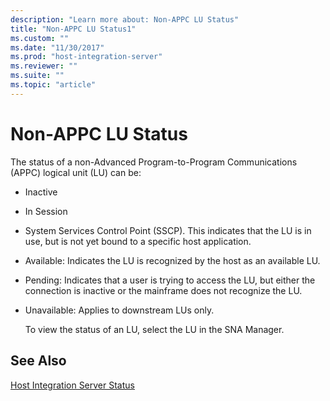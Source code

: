 ```yaml
---
description: "Learn more about: Non-APPC LU Status"
title: "Non-APPC LU Status1"
ms.custom: ""
ms.date: "11/30/2017"
ms.prod: "host-integration-server"
ms.reviewer: ""
ms.suite: ""
ms.topic: "article"
---
```

# Non-APPC LU Status
The status of a non-Advanced Program-to-Program Communications (APPC) logical unit (LU) can be:  
  
- Inactive  
  
- In Session  
  
- System Services Control Point (SSCP). This indicates that the LU is in use, but is not yet bound to a specific host application.  
  
- Available: Indicates the LU is recognized by the host as an available LU.  
  
- Pending: Indicates that a user is trying to access the LU, but either the connection is inactive or the mainframe does not recognize the LU.  
  
- Unavailable: Applies to downstream LUs only.  
  
  To view the status of an LU, select the LU in the SNA Manager.  
  
## See Also  
 [Host Integration Server Status](../core/host-integration-server-status1.md)
